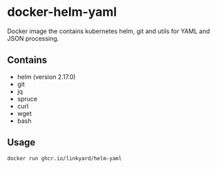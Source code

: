 # docker-helm-yaml

Docker image the contains kubernetes helm, git and utils for YAML and JSON processing.

## Contains

- helm (version 2.17.0)
- git
- jq
- spruce
- curl
- wget
- bash


## Usage

`docker run ghcr.io/linkyard/helm-yaml`
